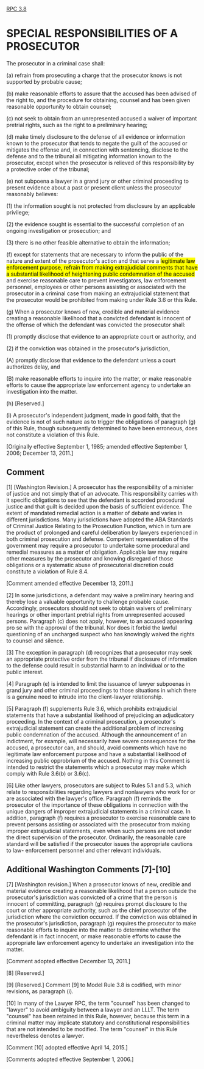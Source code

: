 [RPC 3.8](https://www.courts.wa.gov/court_rules/?fa=court_rules.display&group=ga&set=rpc&ruleid=garpc3.8)

# SPECIAL RESPONSIBILITIES OF A PROSECUTOR


The prosecutor in a criminal case shall:
	
(a)  refrain from prosecuting a charge that the prosecutor knows is not supported by probable cause;
	
(b)  make reasonable efforts to assure that the accused has been advised of the right to, and the procedure for
obtaining, counsel and has been given reasonable opportunity to obtain counsel;

(c)  not seek to obtain from an unrepresented accused a waiver of important pretrial rights, such as the right
to a preliminary hearing;

(d)  make timely disclosure to the defense of all evidence or information known to the prosecutor that tends
to negate the guilt of the accused or mitigates the offense and, in connection with sentencing, disclose to the
defense and to the tribunal all mitigating information known to the prosecutor, except when the prosecutor is
relieved of this responsibility by a protective order of the tribunal;

(e)  not subpoena a lawyer in a grand jury or other criminal proceeding to present evidence about a past or
present client unless the prosecutor reasonably believes:

(1)  the information sought is not protected from disclosure by an applicable privilege;

(2)  the evidence sought is essential to the successful completion of an ongoing investigation or prosecution; and

(3)  there is no other feasible alternative to obtain the information;

(f)  except for statements that are necessary to inform the public of the nature and extent of the prosecutor's
action and that serve a <mark>legitimate law enforcement purpose, refrain from making extrajudicial comments that
have a substantial likelihood of heightening public condemnation of the accused</mark> and exercise reasonable care to
prevent investigators, law enforcement personnel, employees or other persons assisting or associated with the
prosecutor in a criminal case from making an extrajudicial statement that the prosecutor would be prohibited
from making under Rule 3.6 or this Rule.

(g)  When a prosecutor knows of new, credible and material evidence creating a reasonable likelihood that a
convicted defendant is innocent of the offense of which the defendant was convicted the prosecutor shall:

(1)  promptly disclose that evidence to an appropriate court or authority, and

(2)  if the conviction was obtained in the prosecutor's jurisdiction,

(A)  promptly disclose that evidence to the defendant unless a court authorizes delay, and

(B)  make reasonable efforts to inquire into the matter, or make reasonable efforts to cause the appropriate law
enforcement agency to undertake an investigation into the matter.

(h)  [Reserved.]

(i)  A prosecutor's independent judgment, made in good faith, that the evidence is not of such nature as to
trigger the obligations of paragraph (g) of this Rule, though subsequently determined to have been erroneous,
does not constitute a violation of this Rule.

[Originally effective September 1, 1985; amended effective September 1, 2006; December 13, 2011.]


##    Comment

[1]  [Washington Revision.] A prosecutor has the responsibility of a minister of justice and not simply that
of an advocate. This responsibility carries with it specific obligations to see that the defendant is accorded
procedural justice and that guilt is decided upon the basis of sufficient evidence. The extent of mandated
remedial action is a matter of debate and varies in different jurisdictions. Many jurisdictions have adopted the
ABA Standards of Criminal Justice Relating to the Prosecution Function, which in turn are the product of
prolonged and careful deliberation by lawyers experienced in both criminal prosecution and defense. Competent
representation of the government may require a prosecutor to undertake some procedural and remedial measures
as a matter of obligation.  Applicable law may require other measures by the prosecutor and knowing disregard
of those obligations or a systematic abuse of prosecutorial discretion could constitute a violation of Rule 8.4.

[Comment amended effective December 13, 2011.]

[2]  In some jurisdictions, a defendant may waive a preliminary hearing and thereby lose a valuable
opportunity to challenge probable cause. Accordingly, prosecutors should not seek to obtain waivers of
preliminary hearings or other important pretrial rights from unrepresented accused persons. Paragraph (c) does
not apply, however, to an accused appearing pro se with the approval of the tribunal. Nor does it forbid the
lawful questioning of an uncharged suspect who has knowingly waived the rights to counsel and silence.
	
[3]  The exception in paragraph (d) recognizes that a prosecutor may seek an appropriate protective order
from the tribunal if disclosure of information to the defense could result in substantial harm to an individual or
to the public interest.

[4]  Paragraph (e) is intended to limit the issuance of lawyer subpoenas in grand jury and other criminal
proceedings to those situations in which there is a genuine need to intrude into the client-lawyer relationship.

[5]  Paragraph (f) supplements Rule 3.6, which prohibits extrajudicial statements that have a substantial
likelihood of prejudicing an adjudicatory proceeding. In the context of a criminal prosecution, a prosecutor's
extrajudicial statement can create the additional problem of increasing public condemnation of the accused.
Although the announcement of an indictment, for example, will necessarily have severe consequences for the
accused, a prosecutor can, and should, avoid comments which have no legitimate law enforcement purpose and
have a substantial likelihood of increasing public opprobrium of the accused. Nothing in this Comment is
intended to restrict the statements which a prosecutor may make which comply with Rule 3.6(b) or 3.6(c).

[6]  Like other lawyers, prosecutors are subject to Rules 5.1 and 5.3, which relate to responsibilities
regarding lawyers and nonlawyers who work for or are associated with the lawyer's office. Paragraph (f)
reminds the prosecutor of the importance of these obligations in connection with the unique dangers of
improper extrajudicial statements in a criminal case. In addition, paragraph (f) requires a prosecutor to exercise
reasonable care to prevent persons assisting or associated with the prosecutor from making improper
extrajudicial statements, even when such persons are not under the direct supervision of the prosecutor.
Ordinarily, the reasonable care standard will be satisfied if the prosecutor issues the appropriate cautions to law-
enforcement personnel and other relevant individuals.


##  Additional Washington Comments [7]-[10]

[7]  [Washington revision.]  When a prosecutor knows of new, credible and material evidence creating a
reasonable likelihood that a person outside the prosecutor's jurisdiction was convicted of a crime that the person
is innocent of committing, paragraph (g) requires prompt disclosure to the court or other appropriate authority,
such as the chief prosecutor of the jurisdiction where the conviction occurred.  If the conviction was obtained in
the prosecutor's jurisdiction, paragraph (g) requires the prosecutor to make reasonable efforts to inquire into the
matter to determine whether the defendant is in fact innocent, or make reasonable efforts to cause the
appropriate law enforcement agency to undertake an investigation into the matter.

[Comment adopted effective December 13, 2011.]

[8]  [Reserved.]

[9]  [Reserved.]  Comment [9] to Model Rule 3.8 is codified, with minor revisions, as paragraph (i).

[10]  In many of the Lawyer RPC, the term "counsel" has been changed to "lawyer" to avoid ambiguity between a
lawyer and an LLLT.  The term "counsel" has been retained in this Rule, however, because this term in a criminal
matter may implicate statutory and constitutional responsibilities that are not intended to be modified.  The term
"counsel" in this Rule nevertheless denotes a lawyer.

[Comment [10] adopted effective April 14, 2015.]

[Comments adopted effective September 1, 2006.]
